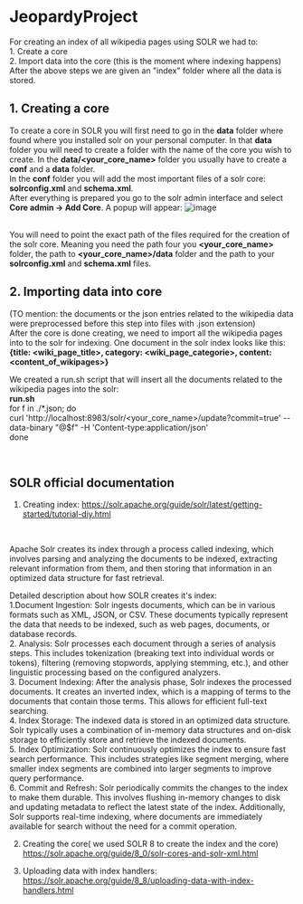 # JeopardyProject

For creating an index of all wikipedia pages using SOLR we had to:
	<br> 1. Create a core
	<br> 2. Import data into the core (this is the moment where indexing happens)
After the above steps we are given an "index" folder where all the data is stored.

## 1. Creating a core

To create a core in SOLR you will first need to go in the **data** folder where found where you installed solr on your personal computer.
In that **data** folder you will need to create a folder with the name of the core you wish to create.
In the **data/<your_core_name>** folder you usually have to create a **conf** and a **data** folder.
<br>
In the **conf** folder you will add the most important files of a solr core: **solrconfig.xml** and **schema.xml**.
<br>
After everything is prepared you go to the solr admin interface and select **Core admin -> Add Core**. A popup will appear: ![image](https://github.com/AndreeaGabrian/JeopardyProject/assets/78824410/cb5315ff-d6a1-4c4a-a0dd-5c98a743c425)

<br> You will need to point the exact path of the files required for the creation of the solr core.
Meaning you need the path four you **<your_core_name>** folder, the path to **<your_core_name>/data** folder
and the path to your **solrconfig.xml** and **schema.xml** files.


## 2. Importing data into core

(TO mention: the documents or the json entries related to the wikipedia data were preprocessed before this step into files with .json extension)<br>
After the core is done creating, we need to import all the wikipedia pages into to the solr for indexing. 
One document in the solr index looks like this: <br>
**{title: <wiki_page_title>, category: <wiki_page_categorie>, content: <content_of_wikipages>}**
<br>

We created a run.sh script that will insert all the documents related to the wikipedia pages into the solr:
<br>
**run.sh** 
<br>
for f in ./*.json; do
<br>
    curl 'http://localhost:8983/solr/<your_core_name>/update?commit=true' --data-binary "@$f" -H 'Content-type:application/json'
    <br>
done


<br>

## SOLR official documentation

1. Creating index: https://solr.apache.org/guide/solr/latest/getting-started/tutorial-diy.html
<br>

Apache Solr creates its index through a process called indexing, which involves parsing and analyzing the documents to be indexed, extracting relevant information from them, and then storing that information in an optimized data structure for fast retrieval. <br>

Detailed description about how SOLR creates it's index:
<br>
1.Document Ingestion: Solr ingests documents, which can be in various formats such as XML, JSON, or CSV. These documents typically represent the data that needs to be indexed, such as web pages, documents, or database records.
<br>
2. Analysis: Solr processes each document through a series of analysis steps. This includes tokenization (breaking text into individual words or tokens), filtering (removing stopwords, applying stemming, etc.), and other linguistic processing based on the configured analyzers.
<br>
3. Document Indexing: After the analysis phase, Solr indexes the processed documents. It creates an inverted index, which is a mapping of terms to the documents that contain those terms. This allows for efficient full-text searching.
<br>
4. Index Storage: The indexed data is stored in an optimized data structure. Solr typically uses a combination of in-memory data structures and on-disk storage to efficiently store and retrieve the indexed documents.
<br>
5. Index Optimization: Solr continuously optimizes the index to ensure fast search performance. This includes strategies like segment merging, where smaller index segments are combined into larger segments to improve query performance.
<br>
6. Commit and Refresh: Solr periodically commits the changes to the index to make them durable. This involves flushing in-memory changes to disk and updating metadata to reflect the latest state of the index. Additionally, Solr supports real-time indexing, where documents are immediately available for search without the need for a commit operation.
<br>


2. Creating the core( we used SOLR 8 to create the index and the core) https://solr.apache.org/guide/8_0/solr-cores-and-solr-xml.html <br>

3. Uploading data with index handlers: https://solr.apache.org/guide/8_8/uploading-data-with-index-handlers.html

   <br>



